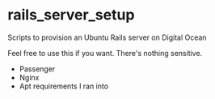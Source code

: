 # rails_server_setup
Scripts to provision an Ubuntu Rails server on Digital Ocean

Feel free to use this if you want.  There's nothing sensitive.

* Passenger
* Nginx
* Apt requirements I ran into
